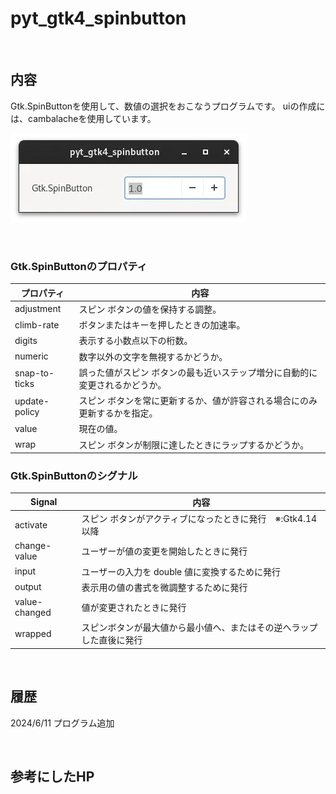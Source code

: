 # pyt_gtk4_spinbutton

<br>

## 内容 

Gtk.SpinButtonを使用して、数値の選択をおこなうプログラムです。
uiの作成には、cambalacheを使用しています。

![pic](data/pyt_gtk4_spinbutton.webp)

<br>

### Gtk.SpinButtonのプロパティ

| プロパティ | 内容 |
| --- | --- |
| adjustment | スピン ボタンの値を保持する調整。|
| climb-rate | ボタンまたはキーを押したときの加速率。 |
| digits | 表示する小数点以下の桁数。 |
| numeric | 数字以外の文字を無視するかどうか。 |
| snap-to-ticks | 誤った値がスピン ボタンの最も近いステップ増分に自動的に変更されるかどうか。 |
| update-policy | スピン ボタンを常に更新するか、値が許容される場合にのみ更新するかを指定。 |
| value | 現在の値。 |
| wrap | スピン ボタンが制限に達したときにラップするかどうか。|


### Gtk.SpinButtonのシグナル

| Signal | 内容 |
| --- | --- |
| activate | スピン ボタンがアクティブになったときに発行　※:Gtk4.14以降 |
| change-value | ユーザーが値の変更を開始したときに発行 |
| input | ユーザーの入力を double 値に変換するために発行 |
| output | 表示用の値の書式を微調整するために発行 |
| value-changed | 値が変更されたときに発行 |
| wrapped | スピンボタンが最大値から最小値へ、またはその逆へラップした直後に発行 |

<br>

## 履歴

2024/6/11 プログラム追加

<br>

## 参考にしたHP

